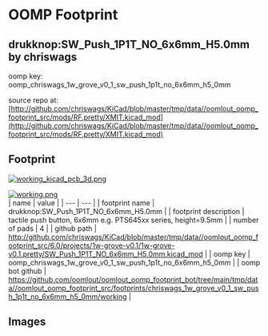 # OOMP Footprint  
## drukknop:SW_Push_1P1T_NO_6x6mm_H5.0mm  by chriswags  
  
oomp key: oomp_chriswags_1w_grove_v0_1_sw_push_1p1t_no_6x6mm_h5_0mm  
  
source repo at: [http://github.com/chriswags/KiCad/blob/master/tmp/data//oomlout_oomp_footprint_src/mods/RF.pretty/XMIT.kicad_mod](http://github.com/chriswags/KiCad/blob/master/tmp/data//oomlout_oomp_footprint_src/mods/RF.pretty/XMIT.kicad_mod)  
## Footprint  
  
[![working_kicad_pcb_3d.png](working_kicad_pcb_3d_600.png)](working_kicad_pcb_3d.png)  
  
[![working.png](working_600.png)](working.png)  
| name | value | 
| --- | --- | 
| footprint name | drukknop:SW_Push_1P1T_NO_6x6mm_H5.0mm | 
| footprint description | tactile push button, 6x6mm e.g. PTS645xx series, height=9.5mm | 
| number of pads | 4 | 
| github path | http://github.com/chriswags/KiCad/blob/master/tmp/data//oomlout_oomp_footprint_src/6.0/projects/1w-grove-v0.1/1w-grove-v0.1.pretty/SW_Push_1P1T_NO_6x6mm_H5.0mm.kicad_mod | 
| oomp key | oomp_chriswags_1w_grove_v0_1_sw_push_1p1t_no_6x6mm_h5_0mm | 
| oomp bot github | https://github.com/oomlout/oomlout_oomp_footprint_bot/tree/main/tmp/data//oomlout_oomp_footprint_src/footprints/chriswags_1w_grove_v0_1_sw_push_1p1t_no_6x6mm_h5_0mm/working | 
## Images  
